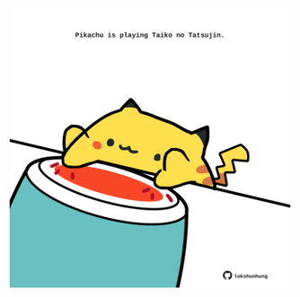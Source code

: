 <!-- built at 10/09/2021, 20:02:07 UTC -->
<p align="center">
  <img width="500" height="500" src="./ReadmeImage.svg">
</p>
